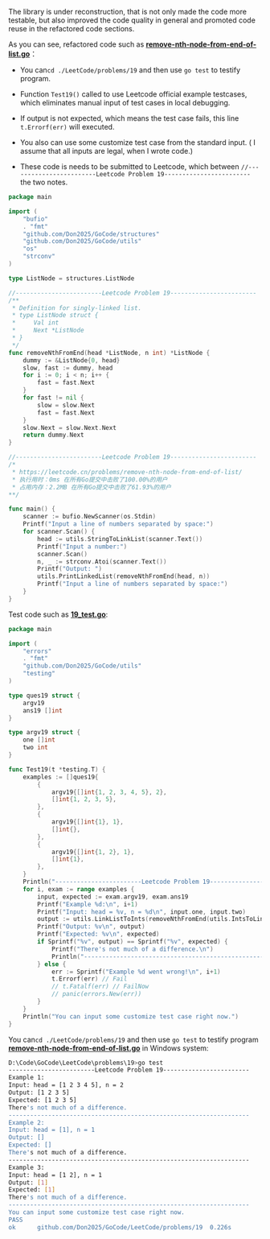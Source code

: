 The library is under reconstruction, that is not only made the code more testable, but also improved the code quality in general and promoted code reuse in the refactored code sections.

As you can see, refactored code such as [**remove-nth-node-from-end-of-list.go**](https://github.com/Don2025/GoCode/blob/master/LeetCode/problems/19/remove-nth-node-from-end-of-list.go)：

- You can`cd ./LeetCode/problems/19` and then use `go test` to testify program.
- Function `Test19()` called to use Leetcode official example testcases, which eliminates manual input of test cases in local debugging.

- If output is not expected, which means the test case fails, this line `t.Errorf(err)` will executed.
- You also can use some customize test case from the standard input. ( I assume that all inputs are legal, when I wrote code.)
- These code is needs to be submitted to Leetcode, which between `//------------------------Leetcode Problem 19------------------------` the two notes.

```go
package main

import (
	"bufio"
	. "fmt"
	"github.com/Don2025/GoCode/structures"
	"github.com/Don2025/GoCode/utils"
	"os"
	"strconv"
)

type ListNode = structures.ListNode

//------------------------Leetcode Problem 19------------------------
/**
 * Definition for singly-linked list.
 * type ListNode struct {
 *     Val int
 *     Next *ListNode
 * }
 */
func removeNthFromEnd(head *ListNode, n int) *ListNode {
	dummy := &ListNode{0, head}
	slow, fast := dummy, head
	for i := 0; i < n; i++ {
		fast = fast.Next
	}
	for fast != nil {
		slow = slow.Next
		fast = fast.Next
	}
	slow.Next = slow.Next.Next
	return dummy.Next
}

//------------------------Leetcode Problem 19------------------------
/*
 * https://leetcode.cn/problems/remove-nth-node-from-end-of-list/
 * 执行用时：0ms 在所有Go提交中击败了100.00%的用户
 * 占用内存：2.2MB 在所有Go提交中击败了61.93%的用户
**/

func main() {
	scanner := bufio.NewScanner(os.Stdin)
	Printf("Input a line of numbers separated by space:")
	for scanner.Scan() {
		head := utils.StringToLinkList(scanner.Text())
		Printf("Input a number:")
		scanner.Scan()
		n, _ := strconv.Atoi(scanner.Text())
		Printf("Output: ")
		utils.PrintLinkedList(removeNthFromEnd(head, n))
		Printf("Input a line of numbers separated by space:")
	}
}
```

Test code such as [**19_test.go**](https://github.com/Don2025/GoCode/blob/master/LeetCode/problems/19/19_test.go):

```go
package main

import (
	"errors"
	. "fmt"
	"github.com/Don2025/GoCode/utils"
	"testing"
)

type ques19 struct {
	argv19
	ans19 []int
}

type argv19 struct {
	one []int
	two int
}

func Test19(t *testing.T) {
	examples := []ques19{
		{
			argv19{[]int{1, 2, 3, 4, 5}, 2},
			[]int{1, 2, 3, 5},
		},
		{
			argv19{[]int{1}, 1},
			[]int{},
		},
		{
			argv19{[]int{1, 2}, 1},
			[]int{1},
		},
	}
	Println("------------------------Leetcode Problem 19------------------------")
	for i, exam := range examples {
		input, expected := exam.argv19, exam.ans19
		Printf("Example %d:\n", i+1)
		Printf("Input: head = %v, n = %d\n", input.one, input.two)
		output := utils.LinkListToInts(removeNthFromEnd(utils.IntsToLinkList(input.one), input.two))
		Printf("Output: %v\n", output)
		Printf("Expected: %v\n", expected)
		if Sprintf("%v", output) == Sprintf("%v", expected) {
			Printf("There's not much of a difference.\n")
			Println("-------------------------------------------------------------------")
		} else {
			err := Sprintf("Example %d went wrong!\n", i+1)
			t.Errorf(err) // Fail
			// t.Fatalf(err) // FailNow
			// panic(errors.New(err))
		}
	}
	Println("You can input some customize test case right now.")
}
```

You can`cd ./LeetCode/problems/19` and then use `go test` to testify program [**remove-nth-node-from-end-of-list.go**](https://github.com/Don2025/GoCode/blob/master/LeetCode/problems/19/remove-nth-node-from-end-of-list.go) in Windows system:

```bash
D:\Code\GoCode\LeetCode\problems\19>go test
------------------------Leetcode Problem 19------------------------
Example 1:
Input: head = [1 2 3 4 5], n = 2
Output: [1 2 3 5]
Expected: [1 2 3 5]
There's not much of a difference.
-------------------------------------------------------------------
Example 2:
Input: head = [1], n = 1
Output: []
Expected: []
There's not much of a difference.
-------------------------------------------------------------------
Example 3:
Input: head = [1 2], n = 1
Output: [1]
Expected: [1]
There's not much of a difference.
-------------------------------------------------------------------
You can input some customize test case right now.
PASS
ok      github.com/Don2025/GoCode/LeetCode/problems/19  0.226s
```

